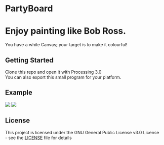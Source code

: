 # PartyBoard
Enjoy painting like Bob Ross.
===
You have a white Canvas; your target is to make it colourful!

## Getting Started
Clone this repo and open it with Processing 3.0  
You can also export this small program for your platform.


## Example
![](https://i.imgur.com/fvIhSDv.png)
![](https://i.imgur.com/SumihOU.png)

## License
This project is licensed under the GNU General Public License v3.0 License - see the [LICENSE](LICENSE) file for details
